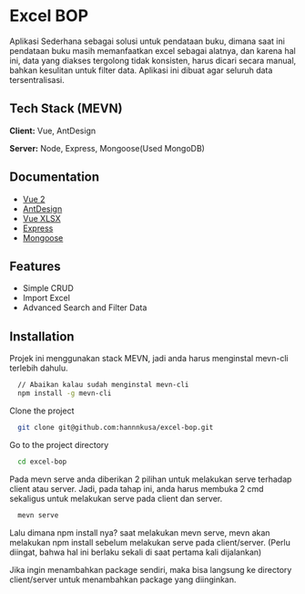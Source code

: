 
# Excel BOP

Aplikasi Sederhana sebagai solusi untuk pendataan buku, dimana saat ini pendataan buku masih memanfaatkan excel sebagai alatnya, dan karena hal ini, data yang diakses tergolong tidak konsisten, harus dicari secara manual, bahkan kesulitan untuk filter data. Aplikasi ini dibuat agar seluruh data tersentralisasi.
## Tech Stack (MEVN)

**Client:** Vue, AntDesign

**Server:** Node, Express, Mongoose(Used MongoDB)


## Documentation

- [Vue 2](https://v2.vuejs.org/v2/guide/)
- [AntDesign](https://1x.antdv.com/docs/vue/introduce/)
- [Vue XLSX](https://vue-xlsx.netlify.app/guide/#installation)
- [Express](https://expressjs.com/)
- [Mongoose](https://mongoosejs.com/)

## Features

- Simple CRUD
- Import Excel
- Advanced Search and Filter Data


## Installation

Projek ini menggunakan stack MEVN, jadi anda harus menginstal mevn-cli terlebih dahulu.

```bash
  // Abaikan kalau sudah menginstal mevn-cli
  npm install -g mevn-cli
``` 


Clone the project

```bash
  git clone git@github.com:hannnkusa/excel-bop.git
```

Go to the project directory

```bash
  cd excel-bop
```

Pada mevn serve anda diberikan 2 pilihan untuk melakukan serve terhadap client atau server. Jadi, pada tahap ini, anda harus membuka 2 cmd sekaligus untuk melakukan serve pada client dan server. 

```bash
  mevn serve
```

Lalu dimana npm install nya? saat melakukan mevn serve, mevn akan melakukan npm install sebelum melakukan serve pada client/server. (Perlu diingat, bahwa hal ini berlaku sekali di saat pertama kali dijalankan)

Jika ingin menambahkan package sendiri, maka bisa langsung ke directory client/server untuk menambahkan package yang diinginkan.